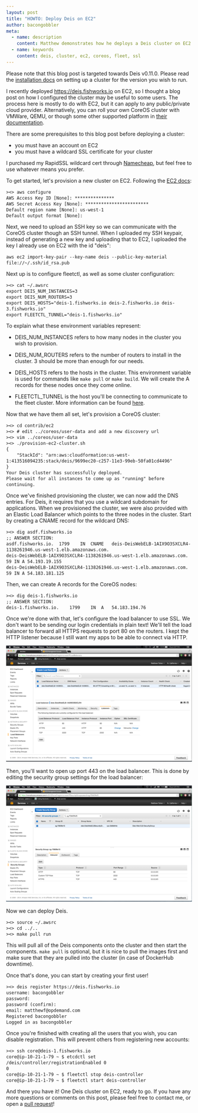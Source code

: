 ```yaml
---
layout: post
title: "HOWTO: Deploy Deis on EC2"
author: bacongobbler
meta:
  - name: description
    content: Matthew demonstrates how he deploys a Deis cluster on EC2
  - name: keywords
    content: deis, cluster, ec2, coreos, fleet, ssl
---
```


Please note that this blog post is targeted towards Deis v0.11.0. Please read the
[installation docs](http://docs.deis.io/en/latest/installing_deis/) on setting up a
cluster for the version you wish to run.

I recently deployed https://deis.fishworks.io on EC2, so I thought a blog post on how I
configured the cluster may be useful to some users. The process here is mostly to do with
EC2, but it can apply to any public/private cloud provider. Alternatively, you can roll
your own CoreOS cluster with VMWare, QEMU, or though some other supported platform in
[their documentation](https://coreos.com/docs/).

<!--more-->

There are some prerequisites to this blog post before deploying a cluster:

- you must have an account on EC2
- you must have a wildcard SSL certificate for your cluster

I purchased my RapidSSL wildcard cert through [Namecheap](https://www.namecheap.com/), but
feel free to use whatever means you prefer.

To get started, let's provision a new cluster on EC2. Following the [EC2 docs](https://github.com/deis/deis/blob/master/contrib/ec2/README.md):

    ><> aws configure
    AWS Access Key ID [None]: ***************
    AWS Secret Access Key [None]: ************************
    Default region name [None]: us-west-1
    Default output format [None]:

Next, we need to upload an SSH key so we can communicate with the CoreOS cluster though an
SSH tunnel. When I uploaded my SSH keypair, instead of generating a new key and uploading
that to EC2, I uploaded the key I already use on EC2 with the id "deis":

    aws ec2 import-key-pair --key-name deis --public-key-material file://~/.ssh/id_rsa.pub

Next up is to configure fleetctl, as well as some cluster configuration:

    ><> cat ~/.awsrc
    export DEIS_NUM_INSTANCES=3
    export DEIS_NUM_ROUTERS=3
    export DEIS_HOSTS="deis-1.fishworks.io deis-2.fishworks.io deis-3.fishworks.io"
    export FLEETCTL_TUNNEL="deis-1.fishworks.io"

To explain what these environment variables represent:

- DEIS_NUM_INSTANCES refers to how many nodes in the cluster you wish to provision.

- DEIS_NUM_ROUTERS refers to the number of routers to install in the cluster. 3 should be
  more than enough for our needs.

- DEIS_HOSTS refers to the hosts in the cluster. This environment variable is used for
  commands like `make pull` or `make build`. We will create the A records for these nodes
  once they come online.

- FLEETCTL_TUNNEL is the host you'll be connecting to communicate to the fleet cluster.
  More information can be found [here][fleetctl-remote].

Now that we have them all set, let's provision a CoreOS cluster:

    ><> cd contrib/ec2
    ><> # edit ../coreos/user-data and add a new discovery url
    ><> vim ../coreos/user-data
    ><> ./provision-ec2-cluster.sh
    {
        "StackId": "arn:aws:cloudformation:us-west-1:413516094235:stack/deis/9699ec20-c257-11e3-99eb-50fa01cd4496"
    }
    Your Deis cluster has successfully deployed.
    Please wait for all instances to come up as "running" before continuing.

Once we've finished provisioning the cluster, we can now add the DNS entries. For Deis, it
requires that you use a wildcard subdomain for applications. When we provisioned the
cluster, we were also provided with an Elastic Load Balancer which points to the three
nodes in the cluster. Start by creating a CNAME record for the wildcard DNS:

    ><> dig asdf.fishworks.io
    ;; ANSWER SECTION:
    asdf.fishworks.io.  1799    IN  CNAME   deis-DeisWebELB-1AIX9O3SXCLR4-1138261946.us-west-1.elb.amazonaws.com.
    deis-DeisWebELB-1AIX9O3SXCLR4-1138261946.us-west-1.elb.amazonaws.com. 59 IN A 54.193.19.155
    deis-DeisWebELB-1AIX9O3SXCLR4-1138261946.us-west-1.elb.amazonaws.com. 59 IN A 54.183.181.125

Then, we can create A records for the CoreOS nodes:

    ><> dig deis-1.fishworks.io
    ;; ANSWER SECTION:
    deis-1.fishworks.io.    1799    IN  A   54.183.194.76

Once we're done with that, let's configure the load balancer to use SSL. We don't want to
be sending our login credentials in plain text! We'll tell the load balancer to forward
all HTTPS requests to port 80 on the routers. I kept the HTTP listener because I still
want my apps to be able to connect via HTTP.

![load balancer listener config](/assets/img/deis-on-ec2-listeners.png)

Then, you'll want to open up port 443 on the load balancer. This is done by editing the
security group settings for the load balancer:

![load balancer security group settings](/assets/img/deis-on-ec2-secgroup-settings.png)

Now we can deploy Deis.

    ><> source ~/.awsrc
    ><> cd ../..
    ><> make pull run

This will pull all of the Deis components onto the cluster and then start the components.
`make pull` is optional, but it is nice to pull the images first and make sure that they
are pulled into the cluster (in case of DockerHub downtime).

Once that's done, you can start by creating your first user!

    ><> deis register https://deis.fishworks.io
    username: bacongobbler
    password:
    password (confirm):
    email: matthewf@opdemand.com
    Registered bacongobbler
    Logged in as bacongobbler

Once you're finished with creating all the users that you wish, you can disable
registration. This will prevent others from registering new accounts:

    ><> ssh core@deis-1.fishworks.io
    core@ip-10-21-1-79 ~ $ etcdctl set /deis/controller/registrationEnabled 0
    0
    core@ip-10-21-1-79 ~ $ fleetctl stop deis-controller
    core@ip-10-21-1-79 ~ $ fleetctl start deis-controller

And there you have it! One Deis cluster on EC2, ready to go. If you have any more
questions or comments on this post, please feel free to contact me, or open a
[pull request](https://github.com/deis/deis.io)!


[fleetctl-remote]: https://github.com/coreos/fleet/blob/master/Documentation/using-the-client.md#from-an-external-host
